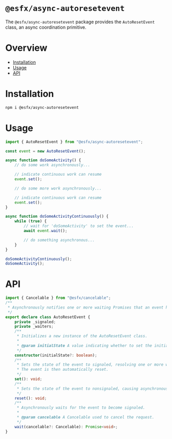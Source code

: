 # `@esfx/async-autoresetevent`

The `@esfx/async-autoresetevent` package provides the `AutoResetEvent` class, an async coordination primitive.

# Overview

* [Installation](#installation)
* [Usage](#usage)
* [API](#api)

# Installation

```sh
npm i @esfx/async-autoresetevent
```

# Usage

```ts
import { AutoResetEvent } from "@esfx/async-autoresetevent";

const event = new AutoResetEvent();

async function doSomeActivity() {
    // do some work asynchronously...

    // indicate continuous work can resume
    event.set();

    // do some more work asynchronously...

    // indicate continuous work can resume
    event.set();
}

async function doSomeActivityContinuously() {
    while (true) {
        // wait for 'doSomeActivity' to set the event...
        await event.wait();

        // do something asynchronous...
    }
}

doSomeActivityContinuously();
doSomeActivity();
```

# API

```ts
import { Cancelable } from "@esfx/cancelable";
/**
 * Asynchronously notifies one or more waiting Promises that an event has occurred.
 */
export declare class AutoResetEvent {
    private _signaled;
    private _waiters;
    /**
     * Initializes a new instance of the AutoResetEvent class.
     *
     * @param initialState A value indicating whether to set the initial state to signaled.
     */
    constructor(initialState?: boolean);
    /**
     * Sets the state of the event to signaled, resolving one or more waiting Promises.
     * The event is then automatically reset.
     */
    set(): void;
    /**
     * Sets the state of the event to nonsignaled, causing asynchronous operations to pause.
     */
    reset(): void;
    /**
     * Asynchronously waits for the event to become signaled.
     *
     * @param cancelable A Cancelable used to cancel the request.
     */
    wait(cancelable?: Cancelable): Promise<void>;
}
```
